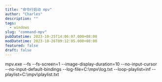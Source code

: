 ```yaml
---
title: "命令行启动 mpv"
author: "Charles"
description: ""
tags:
  - windows
slug: "command-mpv"
pubDatetime: 2023-10-25T14:06:07.000+08:00
modDatetime: 2023-10-26T09:12:05.000+08:00
featured: false
draft: false
---
```


mpv.exe --fs --fs-screen=1 --image-display-duration=10 --no-input-cursor --no-input-default-bindings --log-file=C:\\mpv\\log.txt --loop-playlist=inf --playlist=C:\\mpv\\playlist.txt
